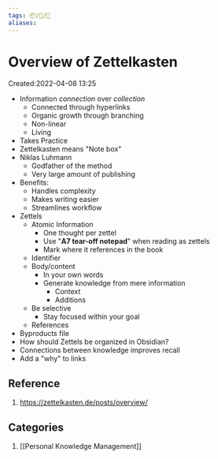 ```yaml
---
tags: 📦/📝/📃
aliases:
---
```



# Overview of Zettelkasten
Created:2022-04-08 13:25

* Information *connection* over *collection*
	* Connected through hyperlinks
	* Organic growth through branching
	* Non-linear
	* Living
* Takes Practice
* Zettelkasten means "Note box"
* Niklas Luhmann
	* Godfather of the method
	* Very large amount of publishing
* Benefits:
	* Handles complexity
	* Makes writing easier
	* Streamlines workflow
* Zettels 
	* Atomic Information
		* One thought per zettel
		* Use "**A7 tear-off notepad**" when reading as zettels
		* Mark where it references in the book
	* Identifier
	* Body/content
		* In your own words
		* Generate knowledge from mere information
			* Context
			* Additions
	* Be selective
		* Stay focused within your goal
	* References
* Byproducts file
* How should Zettels be organized in Obsidian?
* Connections between knowledge improves recall
* Add a "why" to links

## Reference
1. https://zettelkasten.de/posts/overview/

## Categories
1. [[Personal Knowledge Management]]